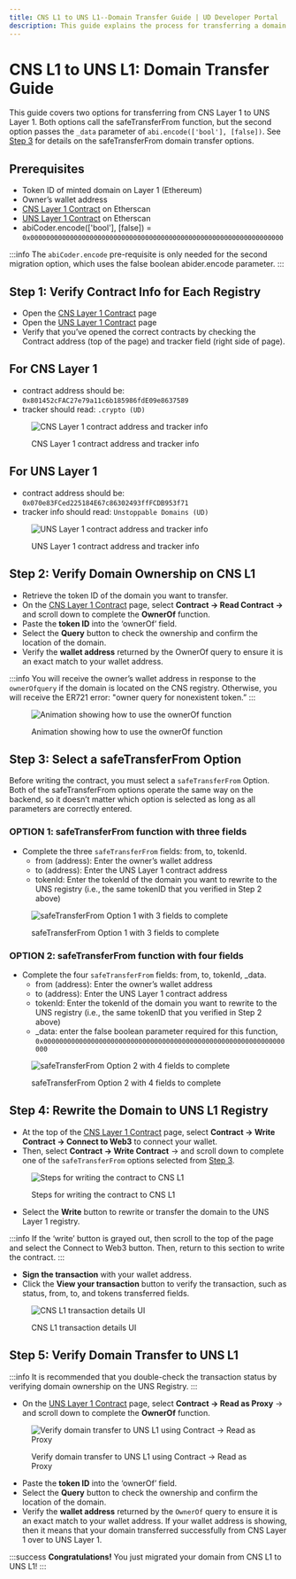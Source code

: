 ```yaml
---
title: CNS L1 to UNS L1--Domain Transfer Guide | UD Developer Portal
description: This guide explains the process for transferring a domain from CNS Layer 1 (Ethereum) registry to the UNS Layer 1 (Ethereum) registry.
---
```


# CNS L1 to UNS L1: Domain Transfer Guide

This guide covers two options for transferring from CNS Layer 1 to UNS Layer 1. Both options call the safeTransferFrom function, but the second option passes the `_data` parameter of `abi.encode(['bool'], [false])`. See [Step 3](#step-3-select-a-safetransferfrom-option) for details on the safeTransferFrom domain transfer options.

## Prerequisites

- Token ID of minted domain on Layer 1 (Ethereum)
- Owner’s wallet address
- ​[CNS Layer 1 Contract](https://goerli.etherscan.io/address/0x801452cFAC27e79a11c6b185986fdE09e8637589) on Etherscan
- ​[UNS Layer 1 Contract](https://goerli.etherscan.io/address/0x070e83FCed225184E67c86302493ffFCDB953f71) on Etherscan
- abiCoder.encode(['bool'], [false]) = `0x0000000000000000000000000000000000000000000000000000000000000000`

:::info
The `abiCoder.encode` pre-requisite is only needed for the second migration option, which uses the false boolean abider.encode parameter.
:::

## Step 1: Verify Contract Info for Each Registry

- Open the [CNS Layer 1 Contract](https://goerli.etherscan.io/address/0x801452cFAC27e79a11c6b185986fdE09e8637589) page
- Open the [UNS Layer 1 Contract](https://goerli.etherscan.io/address/0x070e83FCed225184E67c86302493ffFCDB953f71) page
- Verify that you’ve opened the correct contracts by checking the Contract address (top of the page) and tracker field (right side of page).

## For CNS Layer 1

- contract address should be: `0x801452cFAC27e79a11c6b185986fdE09e8637589`
- tracker should read: `.crypto (UD)`

<figure>

![CNS Layer 1 contract address and tracker info](/images/cns-contract-verify.png)

<figcaption>CNS Layer 1 contract address and tracker info</figcaption>
</figure>

## For UNS Layer 1

- contract address should be: `0x070e83FCed225184E67c86302493ffFCDB953f71`
- tracker info should read: `Unstoppable Domains (UD)`

<figure>

![UNS Layer 1 contract address and tracker info](/images/uns-contract-verify.png)

<figcaption>UNS Layer 1 contract address and tracker info</figcaption>
</figure>

## Step 2: Verify Domain Ownership on CNS L1

- Retrieve the token ID of the domain you want to transfer.
- On the [CNS Layer 1 Contract](https://goerli.etherscan.io/address/0x801452cFAC27e79a11c6b185986fdE09e8637589) page, select **Contract -> Read Contract ->** and scroll down to complete the **OwnerOf** function.
- Paste the **token ID** into the ‘ownerOf’ field.
- Select the **Query** button to check the ownership and confirm the location of the domain.
- Verify the **wallet address** returned by the OwnerOf query to ensure it is an exact match to your wallet address.

:::info
You will receive the owner’s wallet address in response to the `ownerOfquery` if the domain is located on the CNS registry. Otherwise, you will receive the ER721 error: "owner query for nonexistent token.”
:::

<figure>

![Animation showing how to use the ownerOf function](/images/cnsL1-to-unsL1_small.gif)

<figcaption>Animation showing how to use the ownerOf function</figcaption>
</figure>

## Step 3: Select a safeTransferFrom Option

Before writing the contract, you must select a `safeTransferFrom` Option. Both of the safeTransferFrom options operate the same way on the backend, so it doesn’t matter which option is selected as long as all parameters are correctly entered.

### OPTION 1: safeTransferFrom function with three fields

- Complete the three `safeTransferFrom` fields: from, to, tokenId.
  - from (address): Enter the owner’s wallet address
  - to (address): Enter the UNS Layer 1 contract address
  - tokenId: Enter the tokenId of the domain you want to rewrite to the UNS registry (i.e., the same tokenID that you verified in Step 2 above)

<figure>

![safeTransferFrom Option 1 with 3 fields to complete](/images/cns-safe-transfer-option1.png)

<figcaption>safeTransferFrom Option 1 with 3 fields to complete</figcaption>
</figure>

### OPTION 2: safeTransferFrom function with four fields

- Complete the four `safeTransferFrom` fields: from, to, tokenId, \_data.
  - from (address): Enter the owner’s wallet address
  - to (address): Enter the UNS Layer 1 contract address
  - tokenId: Enter the tokenId of the domain you want to rewrite to the UNS registry (i.e., the same tokenID that you verified in Step 2 above)
  - \_data: enter the false boolean parameter required for this function, `0x0000000000000000000000000000000000000000000000000000000000000000`

<figure>

![safeTransferFrom Option 2 with 4 fields to complete](/images/cns-safe-transfer-option2.png)

<figcaption>safeTransferFrom Option 2 with 4 fields to complete</figcaption>
</figure>

## Step 4: Rewrite the Domain to UNS L1 Registry

- At the top of the [CNS Layer 1 Contract](https://goerli.etherscan.io/address/0x801452cFAC27e79a11c6b185986fdE09e8637589) page, select **Contract -> Write Contract -> Connect to Web3** to connect your wallet.
- Then, select **Contract -> Write Contract** -> and scroll down to complete one of the `safeTransferFrom` options selected from [Step 3](#step-3-select-a-safetransferfrom-option).

<figure>

![Steps for writing the contract to CNS L1](/images/cns-write-contract-steps.png)

<figcaption>Steps for writing the contract to CNS L1</figcaption>
</figure>

- Select the **Write** button to rewrite or transfer the domain to the UNS Layer 1 registry.

:::info
If the ‘write’ button is grayed out, then scroll to the top of the page and select the Connect to Web3 button. Then, return to this section to write the contract.
:::

- **Sign the transaction** with your wallet address.
- Click the **View your transaction** button to verify the transaction, such as status, from, to, and tokens transferred fields.

<figure>

![CNS L1 transaction details UI](/images/cns-transaction-details.png)

<figcaption>CNS L1 transaction details UI</figcaption>
</figure>

## Step 5: Verify Domain Transfer to UNS L1

:::info
It is recommended that you double-check the transaction status by verifying domain ownership on the UNS Registry.
:::

- On the [UNS Layer 1 Contract](https://goerli.etherscan.io/address/0x070e83FCed225184E67c86302493ffFCDB953f71) page, select **Contract -> Read as Proxy** -> and scroll down to complete the **OwnerOf** function.

<figure>

![Verify domain transfer to UNS L1 using Contract -> Read as Proxy](/images/uns-L1-check-owner.png)

<figcaption>Verify domain transfer to UNS L1 using Contract -> Read as Proxy</figcaption>
</figure>

- Paste the **token ID** into the ‘ownerOf’ field.
- Select the **Query** button to check the ownership and confirm the location of the domain.
- Verify the **wallet address** returned by the `OwnerOf` query to ensure it is an exact match to your wallet address. If your wallet address is showing, then it means that your domain transferred successfully from CNS Layer 1 over to UNS Layer 1.

:::success
**Congratulations!** You just migrated your domain from CNS L1 to UNS L1!
:::
